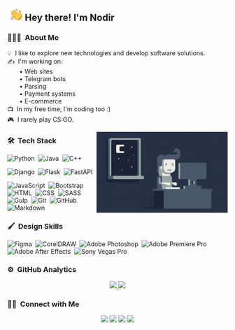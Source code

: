 
<img alt="Hand Wave" src="./assets/hand-wave.gif" width='40' align="left"/><h2>Hey there! I'm Nodir</h2>

<!-- ## 👋 &nbsp;Hey there! I'm Aditya -->

### 👨🏻‍💻 &nbsp;About Me

💡 &nbsp;I like to explore new technologies and develop software solutions.\
✍ &nbsp;I'm working on:\
&nbsp;&nbsp;&nbsp;&nbsp;&nbsp;&nbsp;&nbsp;• Web sites\
&nbsp;&nbsp;&nbsp;&nbsp;&nbsp;&nbsp;&nbsp;• Telegram bots\
&nbsp;&nbsp;&nbsp;&nbsp;&nbsp;&nbsp;&nbsp;• Parsing\
&nbsp;&nbsp;&nbsp;&nbsp;&nbsp;&nbsp;&nbsp;• Payment systems\
&nbsp;&nbsp;&nbsp;&nbsp;&nbsp;&nbsp;&nbsp;• E-commerce\
📺 &nbsp;In my free time, I'm coding too :)\
🎮 &nbsp;I rarely play CS:GO.

<img alt="Night Coding" src="./assets/night-coding.gif" align="right"/>

### 🛠 &nbsp;Tech Stack

![Python](https://img.shields.io/badge/-Python-05122A?style=flat&logo=python)&nbsp;
![Java](https://img.shields.io/badge/-Java-05122A?style=for-the-badge&logo=java&logoColor=white)&nbsp;
![C++](https://img.shields.io/badge/-C++-05122A?style=for-the-badge&logo=c++&logoColor=white)&nbsp;

![Django](https://img.shields.io/badge/-Django-05122A?style=flat&logo=django&logoColor=092E20)&nbsp;
![Flask](https://img.shields.io/badge/-Flask-05122A?style=flat&logo=flask)&nbsp;
![FastAPI](https://img.shields.io/badge/-FastAPI-05122A?style=flat&logo=fastapi)&nbsp;

![JavaScript](https://img.shields.io/badge/-JavaScript-05122A?style=flat&logo=javascript)&nbsp;
![Bootstrap](https://img.shields.io/badge/-Bootstrap-05122A?style=flat&logo=bootstrap&logoColor=563D7C)&nbsp;
![HTML](https://img.shields.io/badge/-HTML-05122A?style=flat&logo=HTML5)&nbsp;
![CSS](https://img.shields.io/badge/-CSS-05122A?style=flat&logo=CSS3&logoColor=1572B6)&nbsp;
![SASS](https://img.shields.io/badge/-SASS-05122A?style=flat&logo=SASS&logoColor=1572B6)&nbsp;
![Gulp](https://img.shields.io/badge/-Gulp-05122A?style=flat&logo=Gulp&logoColor=1572B6)&nbsp;
![Git](https://img.shields.io/badge/-Git-05122A?style=flat&logo=git)&nbsp;
![GitHub](https://img.shields.io/badge/-GitHub-05122A?style=flat&logo=github)&nbsp;
![Markdown](https://img.shields.io/badge/-Markdown-05122A?style=flat&logo=markdown)

### 🖌 &nbsp;Design Skills

![Figma](https://img.shields.io/badge/-Figma-05122A?style=flat&logo=Figma)&nbsp;
![CorelDRAW](https://img.shields.io/badge/-CorelDRAW-05122A?style=flat&logo=CorelDRAW)&nbsp;
![Adobe Photoshop](https://img.shields.io/badge/-Adobe%20Photoshop-05122A?style=flat&logo=AdobePhotoshop)&nbsp;
![Adobe Premiere Pro](https://img.shields.io/badge/-Adobe%20Premiere%20Pro-05122A?style=flat&logo=AdobePremierePro)&nbsp;
![Adobe After Effects](https://img.shields.io/badge/-Adobe%20After%20Effects-05122A?style=flat&logo=AdobeAfterEffects)&nbsp;
![Sony Vegas Pro](https://img.shields.io/badge/-Sony%20Vegas%20Pro-05122A?style=flat&logo=SonyVegasPro)&nbsp;

### ⚙️ &nbsp;GitHub Analytics

<p align="center">
<a href="https://github.com/nodir-malikov">
  <img height="180em" src="https://github-readme-stats-eight-theta.vercel.app/api?username=nodir-malikov&show_icons=true&theme=algolia&include_all_commits=true&count_private=true"/>
  <img height="180em" src="https://github-readme-stats-eight-theta.vercel.app/api/top-langs/?username=nodir-malikov&layout=compact&langs_count=8&theme=algolia"/>
</a>
</p>

### 🤝🏻 &nbsp;Connect with Me

<p align="center">
<a href="https://mal1kov.uz" target="_blank"><img src="https://img.shields.io/badge/-mal1kov.uz-3423A6?style=flat&logo=Google-Chrome&logoColor=white"/></a>
<a href="https://t.me/mal1kov" target="_blank"><img src="https://img.shields.io/badge/-@mal1kov-3423A6?style=flat&logo=Telegram&logoColor=white"/></a>
<a href="https://linkedin.com/in/mal1kov" target="_blank"><img src="https://img.shields.io/badge/-Nodir%20Malikov-0077B5?style=flat&logo=Linkedin&logoColor=white"/></a>
<a href="mailto:nodir@mal1kov.uz" target="_blank"><img src="https://img.shields.io/badge/-nodir@mal1kov.uz-D14836?style=flat&logo=Gmail&logoColor=white"/></a>
</p>
